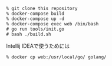 
```
% git clone this repository 
% docker-compose build
% docker-compose up -d
% docker-compose exec web /bin/bash
# go run tools/init.go 
# bash ./build.sh
```

Intellij IDEAで使うためには

```
% docker cp web:/usr/local/go/ golang/
```